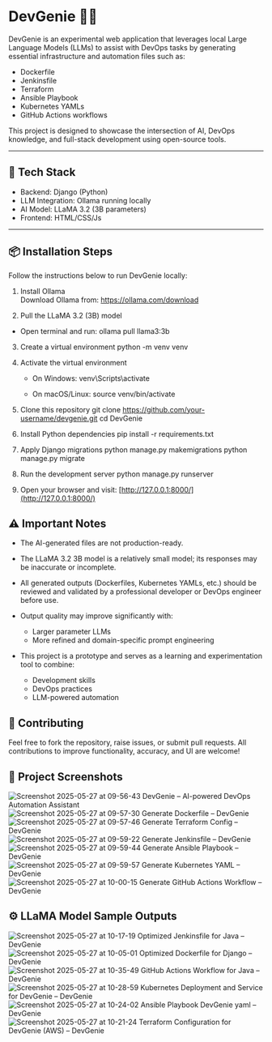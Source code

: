 # DevGenie 🧞‍♂️

DevGenie is an experimental web application that leverages local Large Language Models (LLMs) to assist with DevOps tasks by generating essential infrastructure and automation files such as:

- Dockerfile  
- Jenkinsfile  
- Terraform  
- Ansible Playbook
- Kubernetes YAMLs  
- GitHub Actions workflows  

This project is designed to showcase the intersection of AI, DevOps knowledge, and full-stack development using open-source tools.

---

## 🚀 Tech Stack

- Backend: Django (Python)  
- LLM Integration: Ollama running locally  
- AI Model: LLaMA 3.2 (3B parameters)  
- Frontend: HTML/CSS/Js

---

## 📦 Installation Steps

Follow the instructions below to run DevGenie locally:

1. Install Ollama  
   Download Ollama from: https://ollama.com/download

2. Pull the LLaMA 3.2 (3B) model  
- Open terminal and run:
   ollama pull llama3:3b

3. Create a virtual environment
   python -m venv venv

4. Activate the virtual environment

   * On Windows:
     venv\Scripts\activate
     
   * On macOS/Linux:
     source venv/bin/activate

5. Clone this repository
   git clone https://github.com/your-username/devgenie.git
   cd DevGenie

6. Install Python dependencies
   pip install -r requirements.txt

7. Apply Django migrations
   python manage.py makemigrations
   python manage.py migrate

8. Run the development server
   python manage.py runserver

9. Open your browser and visit:
   [http://127.0.0.1:8000/](http://127.0.0.1:8000/)

## ⚠️ Important Notes

* The AI-generated files are not production-ready.
* The LLaMA 3.2 3B model is a relatively small model; its responses may be inaccurate or incomplete.
* All generated outputs (Dockerfiles, Kubernetes YAMLs, etc.) should be reviewed and validated by a professional developer or DevOps engineer before use.
  
* Output quality may improve significantly with:
  * Larger parameter LLMs
  * More refined and domain-specific prompt engineering
    
* This project is a prototype and serves as a learning and experimentation tool to combine:

  * Development skills
  * DevOps practices
  * LLM-powered automation

## 🤝 Contributing

Feel free to fork the repository, raise issues, or submit pull requests.
All contributions to improve functionality, accuracy, and UI are welcome!

## 📸 Project Screenshots
![Screenshot 2025-05-27 at 09-56-43 DevGenie – AI-powered DevOps Automation Assistant](https://github.com/user-attachments/assets/c17f23c9-471e-45aa-98c1-2ae20cbf1872)
![Screenshot 2025-05-27 at 09-57-30 Generate Dockerfile – DevGenie](https://github.com/user-attachments/assets/78bab426-4b4d-42ed-83d5-75e8f2d55a25)
![Screenshot 2025-05-27 at 09-57-46 Generate Terraform Config – DevGenie](https://github.com/user-attachments/assets/7bbbb19f-11c1-4bcd-b688-9c3496bceaf1)
![Screenshot 2025-05-27 at 09-59-22 Generate Jenkinsfile – DevGenie](https://github.com/user-attachments/assets/79c7b8ca-50ba-4ed5-88b4-257268c13c85)
![Screenshot 2025-05-27 at 09-59-44 Generate Ansible Playbook – DevGenie](https://github.com/user-attachments/assets/0fe2c137-84da-4568-9ee1-a7d91bd27ed8)
![Screenshot 2025-05-27 at 09-59-57 Generate Kubernetes YAML – DevGenie](https://github.com/user-attachments/assets/af38f773-94fd-4800-aafc-f2984f4c8833)
![Screenshot 2025-05-27 at 10-00-15 Generate GitHub Actions Workflow – DevGenie](https://github.com/user-attachments/assets/c32520b3-f323-429c-8a59-5bcedbdbe13c)

## ⚙️ LLaMA Model Sample Outputs
![Screenshot 2025-05-27 at 10-17-19 Optimized Jenkinsfile for Java – DevGenie](https://github.com/user-attachments/assets/0f767e92-195a-4320-a49b-45c618e0e550)
![Screenshot 2025-05-27 at 10-05-01 Optimized Dockerfile for Django – DevGenie](https://github.com/user-attachments/assets/7bf3e53a-639a-4874-816b-a6eceea49e83)
![Screenshot 2025-05-27 at 10-35-49 GitHub Actions Workflow for Java – DevGenie](https://github.com/user-attachments/assets/e6a530df-671c-4d04-b906-f52485da6bf8)
![Screenshot 2025-05-27 at 10-28-59 Kubernetes Deployment and Service for DevGenie – DevGenie](https://github.com/user-attachments/assets/3d96b9d8-a3d7-4942-870e-72b589b30499)
![Screenshot 2025-05-27 at 10-24-02 Ansible Playbook DevGenie yaml – DevGenie](https://github.com/user-attachments/assets/62a135df-9422-4a8c-b390-d58b8321aa8a)
![Screenshot 2025-05-27 at 10-21-24 Terraform Configuration for DevGenie (AWS) – DevGenie](https://github.com/user-attachments/assets/bf34521c-16cb-4e4d-aab5-60a1eda9e9b5)






